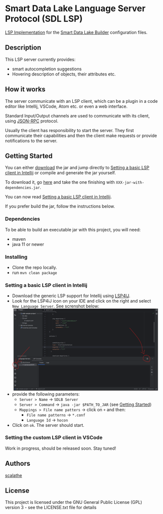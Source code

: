 # Smart Data Lake Language Server Protocol (SDL LSP)

[LSP Implementation](https://microsoft.github.io/language-server-protocol/implementors/servers/) for the [Smart Data Lake Builder](https://smartdatalake.ch/) configuration files.

## Description

This LSP server currently provides:

* smart autocompletion suggestions
* Hovering description of objects, their attributes etc.

## How it works

The server communicate with an LSP client, which can be a plugin in a code editor like Intellij, VSCode, Atom etc. or even a web interface.

Standard Input/Output channels are used to communicate with its client, using [JSON-RPC](https://www.jsonrpc.org/specification) protocol.

Usually the client has responsibility to start the server. They first communicate their capabilities and then the client make requests or provide notifications to the server.

## Getting Started

You can either [download](https://oss.sonatype.org/content/repositories/snapshots/io/smartdatalake/sdl-lsp/1.0-SNAPSHOT/) the jar and jump directly to [Setting a basic LSP client in Intellij](#setting-a-basic-lsp-client-in-intellij) or compile and generate the jar yourself.

To download it, go [here](https://oss.sonatype.org/content/repositories/snapshots/io/smartdatalake/sdl-lsp/1.0-SNAPSHOT/) and take the one finishing with `XXX-jar-with-dependencies.jar`.

You can now read [Setting a basic LSP client in Intellij](#setting-a-basic-lsp-client-in-intellij).

If you prefer build the jar, follow the instructions below.

### Dependencies

To be able to build an executable jar with this project, you will need:

* maven
* java 11 or newer

### Installing

* Clone the repo locally.
* run `mvn clean package`

### Setting a basic LSP client in Intellij

* Download the generic LSP support for Intellij using [LSP4IJ](https://plugins.jetbrains.com/plugin/23257-lsp4ij).
* Look for the LSP4iJ icon on your IDE and click on the right and select `New Language Server`. See screnshot below: ![screenshot of Intellij for setting up LSP4IJ](resources/img/lsp4ij-plugin.png)
* provide the following parameters:
  * `Server > Name` -> `SDLB Server`
  * `Server > Command` -> `java -jar $PATH_TO_JAR` (see [Getting Started](#getting-started))
  * `Mappings > File name patters` -> click on `+` and then:
    * `File name patterns` -> `*.conf`
    * `Language Id` -> `hocon`
* Click on `ok`. The server should start.

### Setting the custom LSP client in VSCode

Work in progress, should be released soon. Stay tuned!

## Authors

[scalathe](https://github.com/dsalathe)

## License

This project is licensed under the GNU General Public License (GPL) version 3 - see the LICENSE.txt file for details
